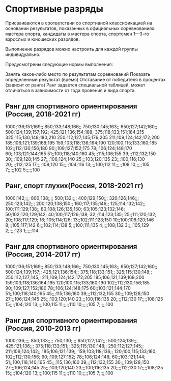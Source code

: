 # Спортивные разряды
Присваиваются в соответствии со спортивной классификацией на основании результатов, показанных в официальных соревнованиях: мастера спорта, кандидаты в мастера спорта, спортсмен 1—3-го взрослых и юношеских разрядов.

Выполнение разрядов можно настроить для каждой группы индивидуально.

Предусмотрены следующие нормы выполнения:

Занять какое-либо место по результатам соревнований
Показать определенный результат (время)
Отставание от победителя в процентах (зависит от ранга)
Ранг задается специальной таблицей, может отличаться в зависимости от года провения и вида спорта.

## Ранг для спортивного ориентирования (Россия, 2018-2021 гг)
1000;136;151;169;; 850;133;148;166;; 750;130;145;163;; 650;127;142;160;; 500;124;139;157;192; 425;121;136;154;188; 375;118;133;151;184;215 325;115;130;148;180;210 250;112;127;145;176;205 211;109;124;142;172;200 185;106;121;139;168;195 159;103;118;136;164;190 120;100;115;133;160;185 102;;112;130;156;180 90;;109;127;152;175 78;;106;124;148;170 60;;103;121;144;165 51;;100;118;140;160 45;;;115;136;155 39;;;112;132;150 30;;;109;128;145 27;;;106;124;140 25;;;103;120;135 23;;;100;116;130 20;;;;112;125 17;;;;108;120 15;;;;104;116 13;;;;100;112 11;;;;;108 10;;;;;105 7;;;;;102 5;;;;;100

## Ранг, спорт глухих(Россия, 2018-2021 гг)
1000;142;;;; 800;138;;;; 500;132;;;; 400;129;150;;; 320;126;146;;; 250;123;142;;; 200;120;138;150;; 160;117;135;146;; 125;114;132;142;; 100;111;129;138;; 80;108;126;135;150; 63;105;123;132;146; 50;102;120;129;142; 40;100;117;126;138; 32;;114;123;135; 25;;111;120;132; 20;;108;117;129; 16;;105;114;126; 13;;102;111;123;150 10;;100;108;120;146 8;;;105;117;142 6;;;102;114;138 5;;;100;111;135 4;;;;108;132 3;;;;105;129 2;;;;;123 1;;;;;114

## Ранг для спортивного ориентирования (Россия, 2014-2017 гг)
1000;136;151;169;; 850;133;148;166;; 750;130;145;163;; 650;127;142;160;; 500;124;139;157;; 425;121;136;154;; 375;118;133;151;; 325;115;130;148;; 250;112;127;145;; 211;109;124;142;172;205 185;106;121;139;168;200 159;103;118;136;164;195 120;100;115;133;160;190 102;;112;130;156;185 90;;109;127;152;180 78;;106;124;148;175 60;;103;121;144;170 51;;100;118;140;165 45;;;115;136;160 39;;;112;132;155 30;;;109;128;150 27;;;106;124;145 25;;;103;120;140 23;;;100;116;135 20;;;;112;130 17;;;;108;125 15;;;;104;120 13;;;;100;115 11;;;;;110 10;;;;;105 7;;;;;100

## Ранг для спортивного ориентирования (Россия, 2010-2013 гг)
1000;136;;;; 850;133;;;; 750;130;;;; 650;127;142;;; 500;124;139;;; 425;121;136;;; 375;118;133;151;; 325;115;130;148;; 250;112;127;145;; 211;109;124;142;; 185;106;121;139;; 159;103;118;136;; 120;100;115;133;160; 102;;112;130;156; 90;;109;127;152; 78;;106;124;148; 60;;103;121;144; 51;;100;118;140;165 45;;;115;136;160 39;;;112;132;155 30;;;109;128;150 27;;;106;124;145 25;;;103;120;140 23;;;100;116;135 20;;;;112;130 17;;;;108;125 15;;;;104;120 13;;;;100;115 11;;;;;110 10;;;;;105 7;;;;;100